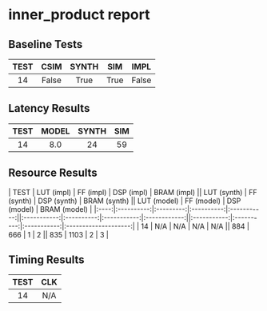 
# inner_product report

## Baseline Tests

| TEST | CSIM | SYNTH | SIM | IMPL |
|:----:|:----:|:-----:|:---:|:----:|
| 14 | False | True | True | False | 


## Latency Results

| TEST | MODEL | SYNTH | SIM |
|:----:|:-----:|:-----:|:---:|
| 14 | 8.0 | 24 | 59 | 


## Resource Results

| TEST | LUT (impl) | FF (impl) | DSP (impl) | BRAM (impl) || LUT (synth) | FF (synth) | DSP (synth) | BRAM (synth) || LUT (model) | FF (model) | DSP (model) | BRAM (model) |
|:----:|:----------:|:---------:|:----------:|:-----------:||:-----------:|:----------:|:-----------:|:------------:||:-----------:|:----------:|:-----------:|:--------------------:|
| 14 | N/A | N/A | N/A | N/A || 884 | 666 | 1 | 2 || 835 | 1103 | 2 | 3 | 


## Timing Results

| TEST | CLK |
|:----:|:---:|
| 14 | N/A | 


